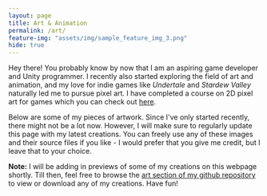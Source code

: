 ```yaml
---
layout: page
title: Art & Animation
permalink: /art/
feature-img: "assets/img/sample_feature_img_3.png"
hide: true
---
```


Hey there! You probably know by now that I am an aspiring game developer and Unity programmer. I recently also started exploring the field of art and animation, and my love for indie games like <i>Undertale</i> and <i>Stardew Valley</i> naturally led me to pursue pixel art. I have completed a course on 2D pixel art for games which you can check out [here](https://www.udemy.com/course/learn-to-create-pixel-art-for-your-game/).

Below are some of my pieces of artwork. Since I've only started recently, there might not be a lot now. However, I will make sure to regularly update this page with my latest creations. You can freely use any of these images and their source files if you like - I would prefer that you give me credit, but I leave that to your choice.

**Note:** I will be adding in previews of some of my creations on this webpage shortly. Till then, feel free to browse the [art section of my github repository](https://github.com/omprabhu31/gamedev/blob/master/art/) to view or download any of my creations. Have fun!